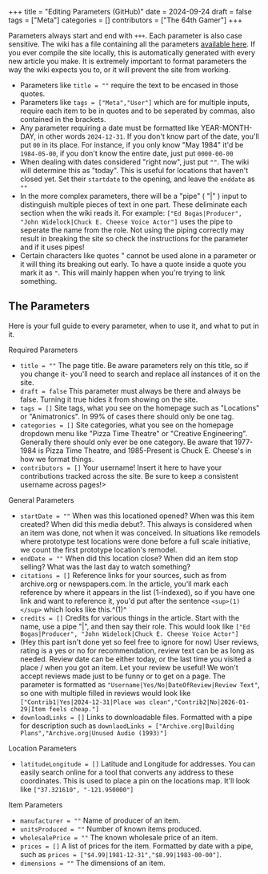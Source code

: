 +++
title = "Editing Parameters (GitHub)"
date = 2024-09-24
draft = false
tags = ["Meta"]
categories = []
contributors = ["The 64th Gamer"]
+++

Parameters always start and end with `+++`. Each parameter is also case sensitive. The wiki has a file containing all the parameters [available here](https://github.com/The64thGamer/cheeseepedia/blob/main/archetypes/default.html). If you ever compile the site locally, this is automatically generated with every new article you make. It is extremely important to format parameters the way the wiki expects you to, or it will prevent the site from working.

- Parameters like `title = ""` require the text to be encased in those quotes.
- Parameters like `tags = ["Meta","User"]` which are for multiple inputs, require each item to be in quotes and to be seperated by commas, also contained in the brackets.
- Any parameter requiring a date must be formatted like YEAR-MONTH-DAY, in other words `2024-12-31`. If you don't know part of the date, you'll put `00` in its place. For instance, if you only know "May 1984" it'd be `1984-05-00`, if you don't know the entire date, just put `0000-00-00`
- When dealing with dates considered "right now", just put `""`. The wiki will determine this as "today". This is useful for locations that haven't closed yet. Set their `startdate` to the opening, and leave the `enddate` as `""`
- In the more complex parameters, there will be a "pipe" ( "|" ) input to distinguish multiple pieces of text in one part. These deliminate each section when the wiki reads it. For example: `["Ed Bogas|Producer", "John Widelock|Chuck E. Cheese Voice Actor"]` uses the pipe to seperate the name from the role. Not using the piping correctly may result in breaking the site so check the instructions for the parameter and if it uses pipes!
- Certain characters like quotes " cannot be used alone in a parameter or it will thing its breaking out early. To have a quote inside a quote you mark it as `"`. This will mainly happen when you're trying to link something.

## The Parameters

Here is your full guide to every parameter, when to use it, and what to put in it.

Required Parameters

- `title = ""` The page title. Be aware parameters rely on this title, so if you change it- you'll need to search and replace all instances of it on the site.
- `draft = false` This parameter must always be there and always be false. Turning it true hides it from showing on the site.
- `tags = []` Site tags, what you see on the homepage such as "Locations" or "Animatronics". In 99% of cases there should only be one tag.
- `categories = []` Site categories, what you see on the homepage dropdown menu like "Pizza Time Theatre" or "Creative Engineering". Generally there should only ever be one category. Be aware that 1977-1984 is Pizza Time Theatre, and 1985-Present is Chuck E. Cheese's in how we format things.
- `contributors = []` Your username! Insert it here to have your contributions tracked across the site. Be sure to keep a consistent username across pages!>


General Parameters

- `startDate = ""` When was this locationed opened? When was this item created? When did this media debut?. This always is considered when an item was done, not when it was conceived. In situations like remodels where prototype test locations were done before a full scale initiative, we count the first prototype location's remodel.
- `endDate = ""` When did this location close? When did an item stop selling? What was the last day to watch something?
- `citations = []` Reference links for your sources, such as from archive.org or newspapers.com. In the article, you'll mark each reference by where it appears in the list (1-indexed), so if you have one link and want to reference it, you'd put after the sentence `<sup>(1)</sup>` which looks like this.^(1)^
- `credits = []` Credits for various things in the article. Start with the name, use a pipe "|", and then say their role. This would look like `["Ed Bogas|Producer", "John Widelock|Chuck E. Cheese Voice Actor"]`
- (Hey this part isn't done yet so feel free to ignore for now) User reviews, rating is a yes or no for recommendation, review text can be as long as needed. Review date can be either today, or the last time you visited a place / when you got an item. Let your review be useful! We won't accept reviews made just to be funny or to get on a page. The parameter is formatted as `"Username|Yes/No|DateOfReview|Review Text"`, so one with multiple filled in reviews would look like `["Contrib1|Yes|2024-12-31|Place was clean","Contrib2|No|2026-01-29|Item feels cheap."]`
- `downloadLinks = []` Links to downloadable files. Formatted with a pipe for description such as `downlaodLinks = ["Archive.org|Building Plans","Archive.org|Unused Audio (1993)"]`


Location Parameters

- `latitudeLongitude = []` Latitude and Longitude for addresses. You can easily search online for a tool that converts any address to these coordinates. This is used to place a pin on the locations map. It'll look like `["37.321610", "-121.950000"]`


Item Parameters

- `manufacturer = ""` Name of producer of an item.
- `unitsProduced = ""` Number of known items produced.
- `wholesalePrice = ""` The known wholesale price of an item.
- `prices = []` A list of prices for the item. Formatted by date with a pipe, such as `prices = ["$4.99|1981-12-31","$8.99|1983-00-00"]`.
- `dimensions = ""` The dimensions of an item.
